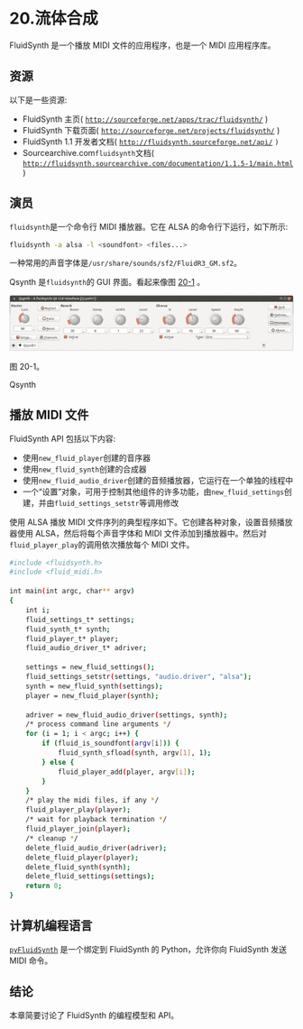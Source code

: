 # 20.流体合成

FluidSynth 是一个播放 MIDI 文件的应用程序，也是一个 MIDI 应用程序库。

## 资源

以下是一些资源:

*   FluidSynth 主页( [`http://sourceforge.net/apps/trac/fluidsynth/`](http://sourceforge.net/apps/trac/fluidsynth/) )
*   FluidSynth 下载页面( [`http://sourceforge.net/projects/fluidsynth/`](http://sourceforge.net/projects/fluidsynth/) )
*   FluidSynth 1.1 开发者文档( [`http://fluidsynth.sourceforge.net/api/`](http://fluidsynth.sourceforge.net/api/) `)`
*   Sourcearchive.com`fluidsynth`文档( [`http://fluidsynth.sourcearchive.com/documentation/1.1.5-1/main.html`](http://fluidsynth.sourcearchive.com/documentation/1.1.5-1/main.html) )

## 演员

`fluidsynth`是一个命令行 MIDI 播放器。它在 ALSA 的命令行下运行，如下所示:

```sh
fluidsynth -a alsa -l <soundfont> <files...>

```

一种常用的声音字体是`/usr/share/sounds/sf2/FluidR3_GM.sf2`。

Qsynth 是`fluidsynth`的 GUI 界面。看起来像图 [20-1](#Fig1) 。

![A435426_1_En_20_Fig1_HTML.jpg](img/A435426_1_En_20_Fig1_HTML.jpg)

图 20-1。

Qsynth

## 播放 MIDI 文件

FluidSynth API 包括以下内容:

*   使用`new_fluid_player`创建的音序器
*   使用`new_fluid_synth`创建的合成器
*   使用`new_fluid_audio_driver`创建的音频播放器，它运行在一个单独的线程中
*   一个“设置”对象，可用于控制其他组件的许多功能，由`new_fluid_settings`创建，并由`fluid_settings_setstr`等调用修改

使用 ALSA 播放 MIDI 文件序列的典型程序如下。它创建各种对象，设置音频播放器使用 ALSA，然后将每个声音字体和 MIDI 文件添加到播放器中。然后对`fluid_player_play`的调用依次播放每个 MIDI 文件。

```sh
#include <fluidsynth.h>
#include <fluid_midi.h>

int main(int argc, char** argv)
{
    int i;
    fluid_settings_t* settings;
    fluid_synth_t* synth;
    fluid_player_t* player;
    fluid_audio_driver_t* adriver;

    settings = new_fluid_settings();
    fluid_settings_setstr(settings, "audio.driver", "alsa");
    synth = new_fluid_synth(settings);
    player = new_fluid_player(synth);

    adriver = new_fluid_audio_driver(settings, synth);
    /* process command line arguments */
    for (i = 1; i < argc; i++) {
        if (fluid_is_soundfont(argv[i])) {
            fluid_synth_sfload(synth, argv[1], 1);
        } else {
            fluid_player_add(player, argv[i]);
        }
    }
    /* play the midi files, if any */
    fluid_player_play(player);
    /* wait for playback termination */
    fluid_player_join(player);
    /* cleanup */
    delete_fluid_audio_driver(adriver);
    delete_fluid_player(player);
    delete_fluid_synth(synth);
    delete_fluid_settings(settings);
    return 0;
}

```

## 计算机编程语言

[`pyFluidSynth`](http://code.google.com/p/pyfluidsynth/) 是一个绑定到 FluidSynth 的 Python，允许你向 FluidSynth 发送 MIDI 命令。

## 结论

本章简要讨论了 FluidSynth 的编程模型和 API。
